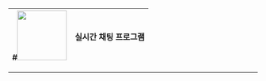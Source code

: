 #<img src="https://github.com/user-attachments/assets/68c5b846-0b38-42c4-8aeb-67b20354cabb" width="100" height="100" /> | 실시간 채팅 프로그램 |
--- | --- |

---

